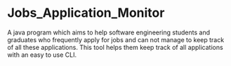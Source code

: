 # Jobs_Application_Monitor
A java program which aims to help software engineering students and graduates who frequently apply for jobs and can not manage to keep track of all these applications. This tool helps them keep track of all applications with an easy  to use CLI.
